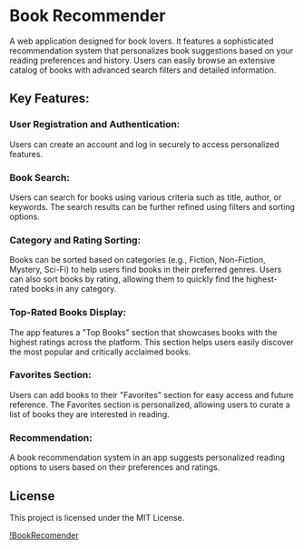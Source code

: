 # Book Recommender
A web application designed for book lovers. It features a sophisticated recommendation 
system that personalizes book suggestions based on your reading preferences and 
history. Users can easily browse an extensive catalog of books with advanced search 
filters and detailed information. 

## Key Features:

### User Registration and Authentication:

Users can create an account and log in securely to access personalized features.

### Book Search:

Users can search for books using various criteria such as title, author, or keywords.
The search results can be further refined using filters and sorting options.

### Category and Rating Sorting:

Books can be sorted based on categories (e.g., Fiction, Non-Fiction, Mystery, Sci-Fi) to help users find books in their preferred genres.
Users can also sort books by rating, allowing them to quickly find the highest-rated books in any category.

### Top-Rated Books Display:

The app features a "Top Books" section that showcases books with the highest ratings across the platform.
This section helps users easily discover the most popular and critically acclaimed books.

### Favorites Section:

Users can add books to their "Favorites" section for easy access and future reference.
The Favorites section is personalized, allowing users to curate a list of books they are interested in reading.

### Recommendation:

A book recommendation system in an app suggests personalized reading options to users based on their preferences and ratings.

## License

This project is licensed under the MIT License.

[!BookRecomender](https://github.com/LadyAmely/Book-Recommender-Spring-Boot-React.js-PostgreSQL/blob/master/book-recomender-img.png)
